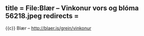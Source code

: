 title = File:Blær – Vinkonur vors og blóma 56218.jpeg
redirects =
---

{{c}} Blær – http://blaer.is/grein/vinkonur